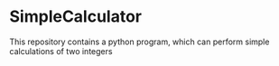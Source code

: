 # SimpleCalculator
This repository contains a python program, which can perform simple calculations of two integers

